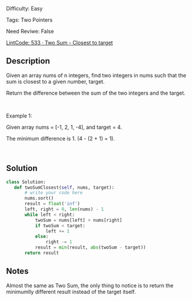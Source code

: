 Difficulty: Easy

Tags: Two Pointers

Need Reviwe: False

[LintCode: 533 · Two Sum - Closest to target](https://www.lintcode.com/problem/533/?_from=collection&fromId=161)

## Description 

Given an array nums of n integers, find two integers in nums such that the sum is closest to a given number, target.

Return the difference between the sum of the two integers and the target.

 

Example 1:

Given array nums = [-1, 2, 1, -4], and target = 4.

The minimum difference is 1. (4 - (2 + 1) = 1).



 

## Solution 
 ```python 
class Solution:
    def twoSumClosest(self, nums, target):
        # write your code here
        nums.sort()
        result = float('inf')
        left, right = 0, len(nums) - 1
        while left < right:
            twoSum = nums[left] + nums[right]
            if twoSum < target:
                left += 1
            else:
                right -= 1
            result = min(result, abs(twoSum - target))
        return result
 ``` 
## Notes
Almost the same as Two Sum, the only thing to notice is to return the minimumlly different result instead of the target itself.
